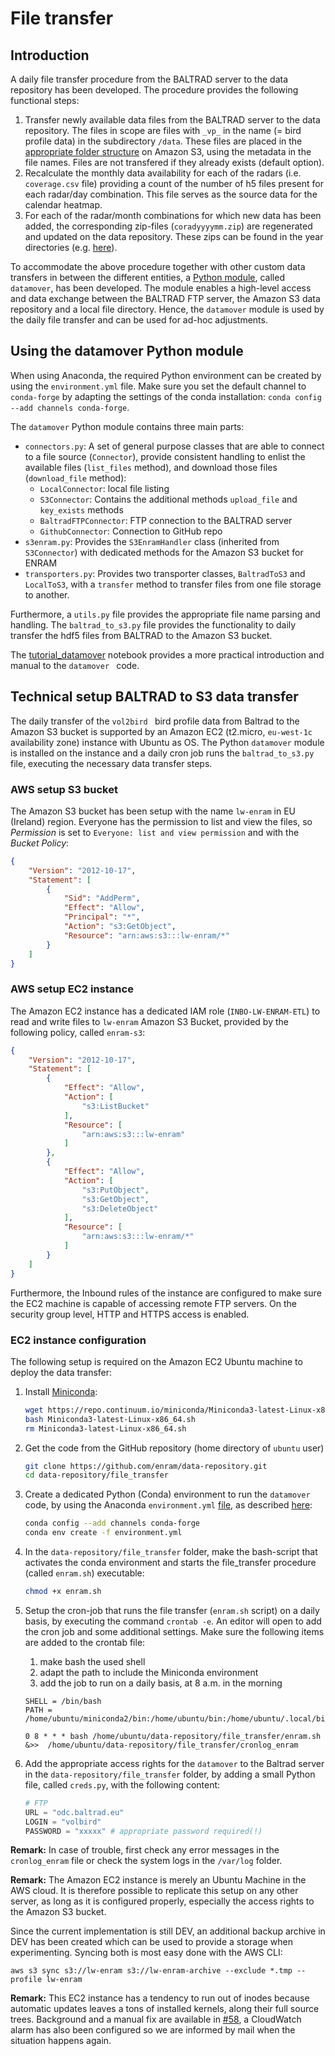 # File transfer

## Introduction

A daily file transfer procedure from the BALTRAD server to the data repository has been developed. The procedure provides the following functional steps:
1. Transfer newly available data files from the BALTRAD server to the data repository. The files in scope are files with `_vp_` in the name (= bird profile data) in the subdirectory `/data`. These files are placed in the [appropriate folder structure](https://github.com/enram/data-repository#browsing-the-data) on Amazon S3, using the metadata in the file names. Files are not transfered if they already exists (default option).
2. Recalculate the monthly data availability for each of the radars (i.e. `coverage.csv` file) providing a count of the number of h5 files present for each radar/day combination. This file serves as the source data for the calendar heatmap. 
3. For each of the radar/month combinations for which new data has been added, the corresponding zip-files (`coradyyyymm.zip`) are regenerated and updated on the data repository. These zips can be found in the year directories (e.g. [here](http://enram.github.io/data-repository/?prefix=nl/dbl/2017/)).

To accommodate the above procedure together with other custom data transfers in between the different entities, a [Python module](https://github.com/enram/data-repository/tree/master/file_transfer/datamover), called `datamover`, has been developed. The module enables a high-level access and data exchange between the BALTRAD FTP server, the Amazon S3 data repository and a local file directory. Hence, the `datamover` module is used by the daily file transfer and can be used for ad-hoc adjustments.

## Using the datamover Python module

When using Anaconda, the required Python environment can be created by using the `environment.yml` file. Make sure you set the default channel to `conda-forge` by adapting the settings of the conda installation: `conda config --add channels conda-forge`. 

The `datamover` Python module contains three main parts:

- `connectors.py`: A set of general purpose classes that are able to connect to a file source (`Connector`), provide consistent handling to enlist the available files (`list_files` method), and download those files (`download_file` method):
  - `LocalConnector`: local file listing
  - `S3Connector`: Contains the additional methods `upload_file` and `key_exists` methods
  - `BaltradFTPConnector`: FTP connection to the BALTRAD server
  - `GithubConnector`: Connection to GitHub repo
- `s3enram.py`: Provides the `S3EnramHandler` class (inherited from `S3Connector`) with dedicated methods for the Amazon S3 bucket for ENRAM
- `transporters.py`: Provides two transporter classes, `BaltradToS3` and `LocalToS3`, with a `transfer` method to transfer files from one file storage to another.

Furthermore, a `utils.py` file provides the appropriate file name parsing and handling. The `baltrad_to_s3.py` file provides the functionality to daily transfer the hdf5 files from BALTRAD to the Amazon S3 bucket. 

The [tutorial_datamover](tutorial_datamover.ipynb) notebook provides a more practical introduction and manual to the `datamover ` code.

## Technical setup BALTRAD to S3 data transfer

The daily transfer of the `vol2bird ` bird profile data from Baltrad to the Amazon S3 bucket is supported by an Amazon EC2 (t2.micro, `eu-west-1c` availability zone) instance with Ubuntu as OS. The Python `datamover` module is installed on the instance and a daily cron job runs the `baltrad_to_s3.py` file, executing the necessary data transfer steps.

### AWS setup S3 bucket

The Amazon S3 bucket has been setup with the name `lw-enram` in EU (Ireland) region. Everyone has the permission to list and view the files, so *Permission* is set to `Everyone: list and view permission` and with the *Bucket Policy*:

```json
{
    "Version": "2012-10-17",
    "Statement": [
        {
            "Sid": "AddPerm",
            "Effect": "Allow",
            "Principal": "*",
            "Action": "s3:GetObject",
            "Resource": "arn:aws:s3:::lw-enram/*"
        }
    ]
}
```

### AWS setup EC2 instance

The Amazon EC2 instance has a dedicated IAM role (`INBO-LW-ENRAM-ETL`) to read and write files to `lw-enram` Amazon S3 Bucket, provided by the following policy, called `enram-s3`:

```json
{
    "Version": "2012-10-17",
    "Statement": [
        {
            "Effect": "Allow",
            "Action": [
                "s3:ListBucket"
            ],
            "Resource": [
                "arn:aws:s3:::lw-enram"
            ]
        },
        {
            "Effect": "Allow",
            "Action": [
                "s3:PutObject",
                "s3:GetObject",
                "s3:DeleteObject"
            ],
            "Resource": [
                "arn:aws:s3:::lw-enram/*"
            ]
        }
    ]
}
```

Furthermore, the Inbound rules of the instance are configured to make sure the EC2 machine is capable of accessing remote FTP servers. On the security group level, HTTP and HTTPS access is enabled. 

### EC2 instance configuration

The following setup is required on the Amazon EC2 Ubuntu machine to deploy the data transfer:

1. Install [Miniconda](https://conda.io/docs/install/quick.html#linux-miniconda-install):

	```bash
	wget https://repo.continuum.io/miniconda/Miniconda3-latest-Linux-x86_64.sh
	bash Miniconda3-latest-Linux-x86_64.sh
	rm Miniconda3-latest-Linux-x86_64.sh
	```

2. Get the code from the GitHub repository (home directory of `ubuntu` user)

	```bash
	git clone https://github.com/enram/data-repository.git
	cd data-repository/file_transfer
	```

3. Create a dedicated Python (Conda) environment to run the `datamover` code, by using the Anaconda `environment.yml` [file](https://github.com/enram/data-repository/blob/master/file_transfer/environment.yml), as described [here](https://conda.io/docs/using/envs.html#use-environment-from-file):

	```bash
	conda config --add channels conda-forge
	conda env create -f environment.yml
	```
4. In the `data-repository/file_transfer` folder, make the bash-script that activates the conda environment and starts the file_transfer procedure (called `enram.sh`) executable:

	```bash
	chmod +x enram.sh
	```

5. Setup the cron-job that runs the file transfer (`enram.sh` script) on a daily basis, by executing the command `crontab -e`. An editor will open to add the cron job and some additional settings. Make sure the following items are added to the crontab file:

	1. make bash the used shell
 	2. adapt the path to include the Miniconda environment
	3. add the job to run on a daily basis, at 8 a.m. in the morning

	```
	SHELL = /bin/bash
	PATH = /home/ubuntu/miniconda2/bin:/home/ubuntu/bin:/home/ubuntu/.local/bin:/home/ubuntu/miniconda2/bin:/usr/local/sbin:/usr/local/bin:/usr/sbin:/usr/bin:/sbin:/bin:/snap/bin

	0 8 * * * bash /home/ubuntu/data-repository/file_transfer/enram.sh &>>  /home/ubuntu/data-repository/file_transfer/cronlog_enram
	```

6. Add the appropriate access rights for the `datamover` to the Baltrad server in the `data-repository/file_transfer` folder, by adding a small Python file, called `creds.py`, with the following content:

	```python
	# FTP
	URL = "odc.baltrad.eu"
	LOGIN = "volbird"
	PASSWORD = "xxxxx" # appropriate password required(!)
	```

**Remark:** In case of trouble, first check any error messages in the `cronlog_enram` file or check the system logs in the `/var/log` folder.

**Remark:** The Amazon EC2 instance is merely an Ubuntu Machine in the AWS cloud. It is therefore possible to replicate this setup on any other server, as long as it is configured properly, especially the access rights to the Amazon S3 bucket.

Since the current implementation is still DEV, an additional backup archive in DEV has been created which can be used to provide a storage when experimenting. Syncing both is most easy done with the AWS CLI:

```
aws s3 sync s3://lw-enram s3://lw-enram-archive --exclude *.tmp --profile lw-enram
```

**Remark:** This EC2 instance has a tendency to run out of inodes because automatic updates leaves a tons of installed kernels, along their full source trees. Background and a manual fix are available in [#58](/../../issues/58), a CloudWatch alarm has also been configured so we are informed by mail when the situation happens again.
